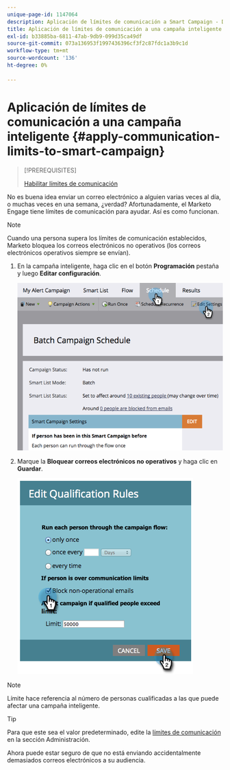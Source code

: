 ```yaml
---
unique-page-id: 1147064
description: Aplicación de límites de comunicación a Smart Campaign - Documentos de Marketo - Documentación del producto
title: Aplicación de límites de comunicación a una campaña inteligente
exl-id: b33885ba-6811-47ab-9db9-099d35ca49df
source-git-commit: 073a136953f1997436396cf3f2c87fdc1a3b9c1d
workflow-type: tm+mt
source-wordcount: '136'
ht-degree: 0%

---
```


# Aplicación de límites de comunicación a una campaña inteligente {#apply-communication-limits-to-smart-campaign}

>[!PREREQUISITES]
>
>[Habilitar límites de comunicación](/help/marketo/product-docs/administration/email-setup/enable-communication-limits.md)

No es buena idea enviar un correo electrónico a alguien varias veces al día, o muchas veces en una semana, ¿verdad? Afortunadamente, el Marketo Engage tiene límites de comunicación para ayudar. Así es como funcionan.

>[!NOTE]
>
>Cuando una persona supera los límites de comunicación establecidos, Marketo bloquea los correos electrónicos no operativos (los correos electrónicos operativos siempre se envían).

1. En la campaña inteligente, haga clic en el botón **Programación** pestaña y luego **Editar configuración**.

   ![](assets/apply-communication-limits-to-smart-campaign-1.png)

1. Marque la **Bloquear correos electrónicos no operativos** y haga clic en **Guardar**.

   ![](assets/apply-communication-limits-to-smart-campaign-2.png)

>[!NOTE]
>
>Límite hace referencia al número de personas cualificadas a las que puede afectar una campaña inteligente.

>[!TIP]
>
>Para que este sea el valor predeterminado, edite la  [límites de comunicación](/help/marketo/product-docs/administration/email-setup/enable-communication-limits.md) en la sección Administración.

Ahora puede estar seguro de que no está enviando accidentalmente demasiados correos electrónicos a su audiencia.
